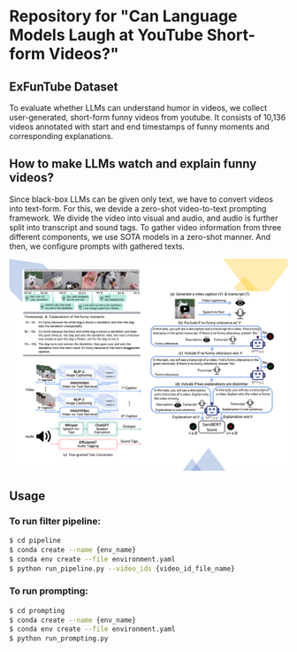 # Repository for "Can Language Models Laugh at YouTube Short-form Videos?"

## ExFunTube Dataset
To evaluate whether LLMs can understand humor in videos, we collect user-generated, short-form funny videos from youtube. It consists of 10,136 videos annotated with start and end timestamps of funny moments and corresponding explanations.

## How to make LLMs watch and explain funny videos?
Since black-box LLMs can be given only text, we have to convert videos into text-form. For this, we devide a zero-shot video-to-text prompting framework. We divide the video into visual and audio, and audio is further split into transcript and sound tags. To gather video information from three different components, we use SOTA models in a zero-shot manner. And then, we configure prompts with gathered texts. 

![ExFunTube](./image.png)   



## Usage

### To run filter pipeline:

```bash
$ cd pipeline
$ conda create --name {env_name}
$ conda env create --file environment.yaml
$ python run_pipeline.py --video_ids {video_id_file_name}
```

### To run prompting:

```bash
$ cd prompting
$ conda create --name {env_name}
$ conda env create --file environment.yaml
$ python run_prompting.py
```
